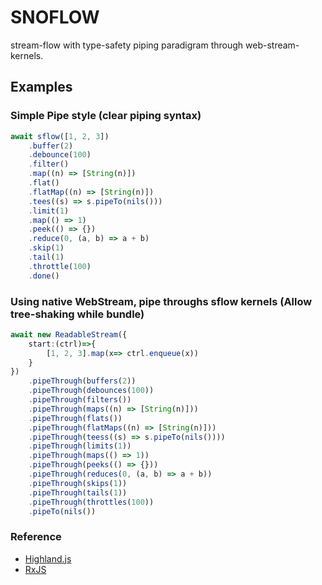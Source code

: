 # SNOFLOW

stream-flow with type-safety piping paradigram through web-stream-kernels.

## Examples

### Simple Pipe style (clear piping syntax)

```ts
await sflow([1, 2, 3])
    .buffer(2)
    .debounce(100)
    .filter()
    .map((n) => [String(n)])
    .flat()
    .flatMap((n) => [String(n)])
    .tees((s) => s.pipeTo(nils()))
    .limit(1)
    .map(() => 1)
    .peek(() => {})
    .reduce(0, (a, b) => a + b)
    .skip(1)
    .tail(1)
    .throttle(100)
    .done()
```

### Using native WebStream, pipe throughs sflow kernels (Allow tree-shaking while bundle)

```ts
await new ReadableStream({
    start:(ctrl)=>{
        [1, 2, 3].map(x=> ctrl.enqueue(x))
    }
})
    .pipeThrough(buffers(2))
    .pipeThrough(debounces(100))
    .pipeThrough(filters())
    .pipeThrough(maps((n) => [String(n)]))
    .pipeThrough(flats())
    .pipeThrough(flatMaps((n) => [String(n)]))
    .pipeThrough(teess((s) => s.pipeTo(nils())))
    .pipeThrough(limits(1))
    .pipeThrough(maps(() => 1))
    .pipeThrough(peeks(() => {}))
    .pipeThrough(reduces(0, (a, b) => a + b))
    .pipeThrough(skips(1))
    .pipeThrough(tails(1))
    .pipeThrough(throttles(100))
    .pipeTo(nils())

```

### Reference

- [Highland.js]( https://caolan.github.io/highland/ )
- [RxJS]( https://rxjs.dev/ )